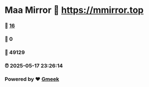 # Maa Mirror :link: https://mmirror.top 
### :page_facing_up: [16](https://mmirror.top/tag.html) 
### :speech_balloon: 0 
### :hibiscus: 49129 
### :alarm_clock: 2025-05-17 23:26:14 
### Powered by :heart: [Gmeek](https://github.com/Meekdai/Gmeek)
